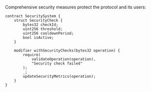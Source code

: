 Comprehensive security measures protect the protocol and its users:

```
contract SecuritySystem {
    struct SecurityCheck {
        bytes32 checkId;
        uint256 threshold;
        uint256 cooldownPeriod;
        bool isActive;
    }

    modifier withSecurityChecks(bytes32 operation) {
        require(
            validateOperation(operation),
            "Security check failed"
        );
        _;
        updateSecurityMetrics(operation);
    }
}
```
